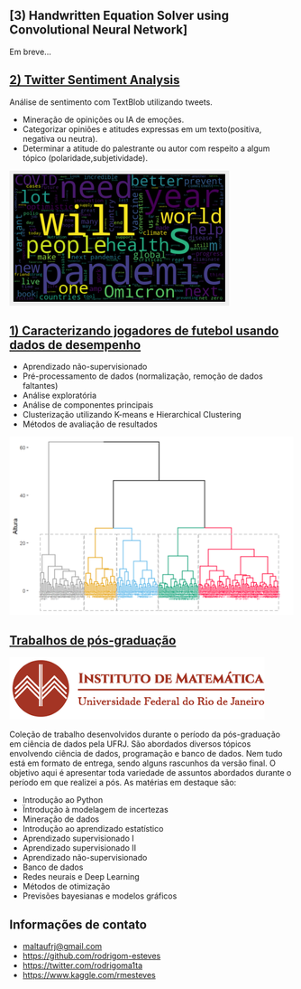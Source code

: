 ## [3) Handwritten Equation Solver using Convolutional Neural Network]
Em breve...

## [2) Twitter Sentiment Analysis](https://github.com/rodrigom-esteves/Projetos/blob/main/Twitter%20Sentiment%20Analysis/Twitter%20Sentiment%20Analysis.ipynb)
Análise de sentimento com TextBlob utilizando tweets.
* Mineração de opinições ou IA de emoções.
* Categorizar opiniões e atitudes expressas em um texto(positiva, negativa ou neutra).
* Determinar a atitude do palestrante ou autor com respeito a algum tópico (polaridade,subjetividade).

![](/images/wordcloud.png)

## [1) Caracterizando jogadores de futebol usando dados de desempenho](https://github.com/rodrigom-esteves/trabalhos_pos_ciencia_de_dados/blob/main/Aprendizado%20n%C3%A3o-supervisionado/premier_final.pdf)
* Aprendizado não-supervisionado
* Pré-processamento de dados (normalização, remoção de dados faltantes)
* Análise exploratória
* Análise de componentes principais
* Clusterização utilizando K-means e Hierarchical Clustering
* Métodos de avaliação de resultados

![](/images/img1.png)

## [Trabalhos de pós-graduação](https://github.com/rodrigom-esteves/trabalhos_pos_ciencia_de_dados)

![](/images/imufrjlogo.png)

Coleção de trabalho desenvolvidos durante o período da pós-graduação em ciência de dados pela UFRJ. São abordados diversos tópicos envolvendo ciência de dados, programação e banco de dados. Nem tudo está em formato de entrega, sendo alguns rascunhos da versão final. O objetivo aqui é apresentar toda variedade de assuntos abordados durante o período em que realizei a pós. As matérias em destaque são: 
* Introdução ao Python
* Ïntrodução à modelagem de incertezas
* Mineração de dados
* Introdução ao aprendizado estatístico
* Aprendizado supervisionado I
* Aprendizado supervisionado II
* Aprendizado não-supervisionado
* Banco de dados
* Redes neurais e Deep Learning
* Métodos de otimização
* Previsões bayesianas e modelos gráficos

## Informações de contato
* maltaufrj@gmail.com
* https://github.com/rodrigom-esteves
* https://twitter.com/rodrigoma1ta
* https://www.kaggle.com/rmesteves
